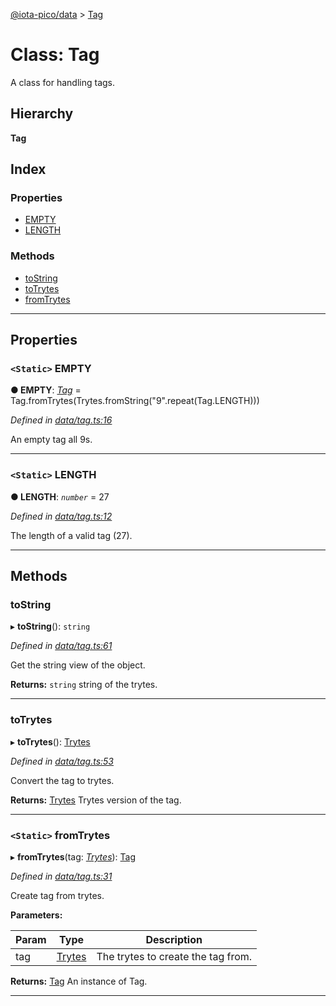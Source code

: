 [@iota-pico/data](../README.md) > [Tag](../classes/tag.md)

# Class: Tag

A class for handling tags.

## Hierarchy

**Tag**

## Index

### Properties

* [EMPTY](tag.md#empty)
* [LENGTH](tag.md#length)

### Methods

* [toString](tag.md#tostring)
* [toTrytes](tag.md#totrytes)
* [fromTrytes](tag.md#fromtrytes)

---

## Properties

<a id="empty"></a>

### `<Static>` EMPTY

**●  EMPTY**:  *[Tag](tag.md)*  =  Tag.fromTrytes(Trytes.fromString("9".repeat(Tag.LENGTH)))

*Defined in [data/tag.ts:16](https://github.com/iota-pico/data/blob/619b016/src/data/tag.ts#L16)*

An empty tag all 9s.

___

<a id="length"></a>

### `<Static>` LENGTH

**●  LENGTH**:  *`number`*  = 27

*Defined in [data/tag.ts:12](https://github.com/iota-pico/data/blob/619b016/src/data/tag.ts#L12)*

The length of a valid tag (27).

___

## Methods

<a id="tostring"></a>

###  toString

▸ **toString**(): `string`

*Defined in [data/tag.ts:61](https://github.com/iota-pico/data/blob/619b016/src/data/tag.ts#L61)*

Get the string view of the object.

**Returns:** `string`
string of the trytes.

___

<a id="totrytes"></a>

###  toTrytes

▸ **toTrytes**(): [Trytes](trytes.md)

*Defined in [data/tag.ts:53](https://github.com/iota-pico/data/blob/619b016/src/data/tag.ts#L53)*

Convert the tag to trytes.

**Returns:** [Trytes](trytes.md)
Trytes version of the tag.

___

<a id="fromtrytes"></a>

### `<Static>` fromTrytes

▸ **fromTrytes**(tag: *[Trytes](trytes.md)*): [Tag](tag.md)

*Defined in [data/tag.ts:31](https://github.com/iota-pico/data/blob/619b016/src/data/tag.ts#L31)*

Create tag from trytes.

**Parameters:**

| Param | Type | Description |
| ------ | ------ | ------ |
| tag | [Trytes](trytes.md)   |  The trytes to create the tag from. |

**Returns:** [Tag](tag.md)
An instance of Tag.

___

